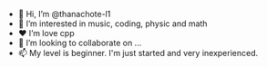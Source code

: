 - 👋 Hi, I’m @thanachote-l1
- 👀 I’m interested in music, coding, physic and math
- ❤️ I’m love cpp
- 💞️ I’m looking to collaborate on ...
- 📫 My level is beginner. I'm just started and very inexperienced. 



<!---
thanachote-l1/thanachote-l1 is a ✨ special ✨ repository because its `README.md` (this file) appears on your GitHub profile.
You can click the Preview link to take a look at your changes.
--->
